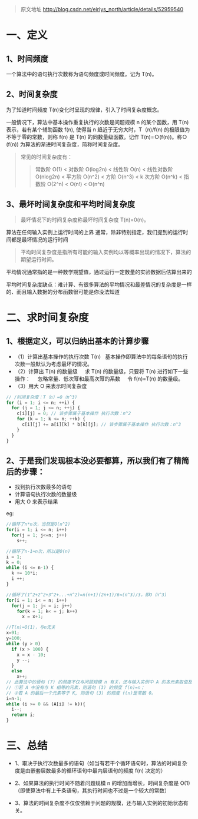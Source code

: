 > 原文地址 http://blog.csdn.net/eirlys_north/article/details/52959540

# 一、定义

## 1、时间频度

一个算法中的语句执行次数称为语句频度或时间频度。记为 T(n)。

## 2、时间复杂度

为了知道时间频度 T(n)变化时呈现的规律，引入了时间复杂度概念。

一般情况下，算法中基本操作重复执行的次数是问题规模 n 的某个函数，用 T(n) 表示，若有某个辅助函数 f(n), 使得当 n 趋近于无穷大时，T（n)/f(n) 的极限值为不等于零的常数，则称 f(n) 是 T(n) 的同数量级函数。记作 T(n)=Ｏ(f(n))。称Ｏ(f(n)) 为算法的渐进时间复杂度，简称时间复杂度。

> 常见的时间复杂度有：
>
> > 常数阶 O(1) < 对数阶 O(log2n) < 线性阶 O(n) < 线性对数阶 O(nlog2n) < 平方阶 O(n^2) < 方阶 O(n^3) < k 次方阶 O(n^k) < 指数阶 O(2^n) < O(n!) < O(n^n)

## 3、最坏时间复杂度和平均时间复杂度

> 最坏情况下的时间复杂度称最坏时间复杂度 T(n)=0(n)。

算法在任何输入实例上运行时间的上界 通常，除非特别指定，我们提到的运行时间都是最坏情况的运行时间

> 平均时间复杂度是指所有可能的输入实例均以等概率出现的情况下，算法的期望运行时间。

平均情况通常指的是一种数学期望值，通过运行一定数量的实验数据后估算出来的

平均时间复杂度缺点：难计算、有很多算法的平均情况和最差情况的复杂度是一样的、而且输入数据的分布函数很可能是你没法知道

# 二、求时间复杂度

## 1、根据定义，可以归纳出基本的计算步骤

* （1）计算出基本操作的执行次数 T(n)
    基本操作即算法中的每条语句的执行次数一般默认为考虑最坏的情况。
* （2）计算出 T(n) 的数量级
      求 T(n) 的数量级，只要将 T(n) 进行如下一些操作：
      忽略常量、低次幂和最高次幂的系数
      令 f(n)=T(n) 的数量级。
* （3）用大 O 来表示时间复杂度

```js
// /时间复杂度：T（n）=O（n^3)
for (i = 1; i <= n; ++i) {
  for (j = 1; j <= n; ++j) {
    c[i][j] = 0; // 该步骤属于基本操作 执行次数：n^2
    for (k = 1; k <= n; ++k) {
      c[i][j] += a[i][k] * b[k][j]; // 该步骤属于基本操作 执行次数：n^3
    }
  }
}
```

## 2、于是我们发现根本没必要都算，所以我们有了精简后的步骤：

* 找到执行次数最多的语句
* 计算语句执行次数的数量级
* 用大 O 来表示结果

eg:

```js
//循环了n*n次，当然是O(n^2)
for(i = 1; i <= n; i++)
  for(j = 1; j<=n; j++)
    s++;

//循环了n-1≈n次，所以是O(n)
i = 1;
k = 0;
while (i <= n-1) {
  k += 10*i;
  i ++;
}

//循环了(1^2+2^2+3^2+...+n^2)=n(n+1)(2n+1)/6≈(n^3)/3，即O（n^3)
for(i = 1; i< = n; i++)
  for(j = 1; j< = i; j++)
    for(k = 1; k< = j; k++)
      x = x+1;

//T(n)=O(1)，与n无关
x=91;
y=100;
while (y > 0)
  if (x > 100) {
    x = x - 10;
    y --;
  }
  else
    x++;
// 此算法中的语句 (7) 的频度不仅与问题规模 n 有关，还与输入实例中 A 的各元素取值及 K 的取值有关:
// ①若 A 中没有与 K 相等的元素，则语句 (3) 的频度 f(n)=n；
// ②若 A 的最后一个元素等于 K, 则语句 (3) 的频度 f(n)是常数 0。
i=n-1;
while (i >= 0 && (A[i] != k)){
  i--;
  return i;
}
```

# 三、总结

* 1、取决于执行次数最多的语句（如当有若干个循环语句时，算法的时间复杂度是由嵌套层数最多的循环语句中最内层语句的频度 f(n) 决定的）

* 2、如果算法的执行时间不随着问题规模 n 的增加而增长，时间复杂度是 O(1)（即使算法中有上千条语句，其执行时间也不过是一个较大的常数）

* 3、算法的时间复杂度不仅仅依赖于问题的规模，还与输入实例的初始状态有关。
